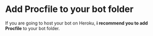 # Add Procfile to your bot folder
If you are going to host your bot on Heroku, **i recommend you to add Procfile** to your bot folder.                                